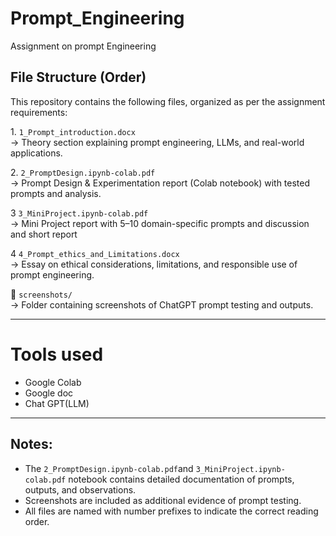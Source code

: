 # Prompt_Engineering
Assignment on prompt Engineering
##  File Structure (Order)

This repository contains the following files, organized as per the assignment requirements:

1️. `1_Prompt_introduction.docx`  
→ Theory section explaining prompt engineering, LLMs, and real-world applications.

2️. `2_PromptDesign.ipynb-colab.pdf`  
→ Prompt Design & Experimentation report (Colab notebook) with tested prompts and analysis.

3️ `3_MiniProject.ipynb-colab.pdf`  
→ Mini Project report with 5–10 domain-specific prompts and discussion and short report

4️ `4_Prompt_ethics_and_Limitations.docx`  
→ Essay on ethical considerations, limitations, and responsible use of prompt engineering.

📂 `screenshots/`  
→ Folder containing screenshots of ChatGPT prompt testing and outputs.

---
# Tools used
- Google Colab
- Google doc
- Chat GPT(LLM)
---

## Notes:

- The `2_PromptDesign.ipynb-colab.pdf`and `3_MiniProject.ipynb-colab.pdf` notebook contains detailed documentation of prompts, outputs, and observations.
- Screenshots are included as additional evidence of prompt testing.
- All files are named with number prefixes to indicate the correct reading order.

